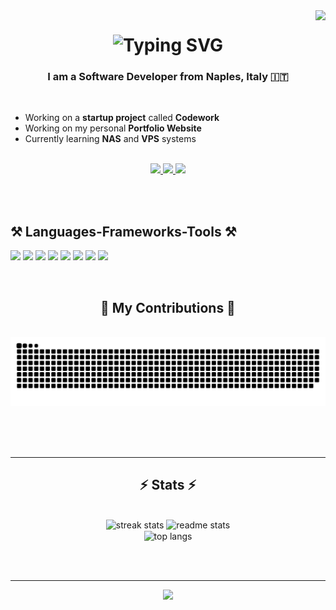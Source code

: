 <img align="right" src="https://visitor-badge.laobi.icu/badge?page_id=lorenzomatrullo.lorenzomatrullo" />


<h1 align="center">
    <img src="https://readme-typing-svg.herokuapp.com?font=Fira+Code&pause=1000&color=F70000&center=true&vCenter=true&width=435&lines=Lorenzo+Matrullo" alt="Typing SVG">
</h1>


<h3 align="center">I am a Software Developer from Naples, Italy 🇮🇹</h3>

<br>

* Working on a **startup project** called **Codework**
* Working on my personal **Portfolio Website**
* Currently learning **NAS** and **VPS** systems


<br />


<div align="center">
  <a href="mailto:pedro.sales.muniz@gmail.com">
    <img src="https://img.shields.io/badge/Gmail-333333?style=for-the-badge&logo=gmail&logoColor=red" />
  </a>
  <a href="https://linkedin.com/in/pedro-sales-muniz" target="_blank">
    <img src="https://img.shields.io/badge/LinkedIn-0077B5?style=for-the-badge&logo=linkedin&logoColor=white"
      target="_blank" />
  </a>
  <a href="https://salesp07.github.io" target="_blank">
    <img src="https://img.shields.io/badge/Portfolio-FF5722?style=for-the-badge&logo=todoist&logoColor=white"
      target="_blank" /> <!-- sqlite, safari, google-chrome are other good icon options -->
  </a>
</div>


<br></br>

<h2 align="left">⚒️ Languages-Frameworks-Tools ⚒️</h2>

<div class="frameworks" align="left">
    <p> 
        <a href="https://www.cprogramming.com/" target=_blank rel="noreferrer"> <img src="https://skillicons.dev/icons?i=c"></a>
        <a href="https://www.cprogramming.com/" target=_blank rel="noreferrer"> <img src="https://skillicons.dev/icons?i=cpp"></a>
        <a href="https://www.javascript.com/" target=_blank rel="noreferrer"> <img src="https://skillicons.dev/icons?i=js"></a>
        <a href="https://www.w3schools.com/html/" target=_blank rel="noreferrer"> <img src="https://skillicons.dev/icons?i=html"></a>
        <a href="https://www.w3schools.com/css/" target=_blank rel="noreferrer"> <img src="https://skillicons.dev/icons?i=css"></a>
        <a href="https://discord.js.org/" target=_blank rel="noreferrer"> <img src="https://skillicons.dev/icons?i=discordjs"></a>
        <a href="https://nodejs.org/en" target=_blank rel="noreferrer"> <img src="https://skillicons.dev/icons?i=nodejs"></a>
        <a href="https://www.mongodb.com/" target=_blank rel="noreferrer"> <img src="https://skillicons.dev/icons?i=mongodb"></a>
    </p>
</div>

<br>

<div align="center">
  <h2>🐍 My Contributions 🐍</h2>
  <br>
  <img alt="snake eating my contributions"
    src="https://raw.githubusercontent.com/salesp07/salesp07/output/github-contribution-grid-snake.svg" />

  <br /><br /><br />
</div>

<hr />

<h2 align="center">⚡ Stats ⚡</h2>
<br>
<div align=center>
  <img width=390
    src="https://github-readme-streak-stats-salesp07.vercel.app/?user=salesp07&count_private=true&theme=react&border_radius=10"
    alt="streak stats" />
  <img width=390
    src="https://github-readme-stats-salesp07.vercel.app/api?username=salesp07&count_private=true&show_icons=true&theme=react&rank_icon=github&border_radius=10"
    alt="readme stats" />
  <br />
  <img width=325 align="center"
    src="https://github-readme-stats-salesp07.vercel.app/api/top-langs/?username=salesp07&hide=HTML&langs_count=8&layout=compact&theme=react&border_radius=10&size_weight=0.5&count_weight=0.5&exclude_repo=github-readme-stats"
    alt="top langs" />
</div>

<br /><br />

<hr />


<div align="center">
    <a href="https://www.paypal.com/paypalme/lorenzomatrullo" target="_blank">
        <img style='border:0px;height:100px' src="https://i.imgur.com/opWjSXY.png">
    </a>
</div>
